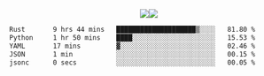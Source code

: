 <div align="center" style="display: flex; justify-content: center; align-items: center; height: auto;">
  <div style="display: flex; align-items: center;">
    <img src="https://github-readme-streak-stats.herokuapp.com/?user=innerviewer&theme=black-ice&hide_border=true&stroke=0000&background=0D1117&ring=0080FF&fire=0080FF&currStreakLabel=0080FF" style="height: auto;" />
  </div>
  <div>
    <img src="https://github-readme-stats-one-bice.vercel.app/api/top-langs/?username=innerviewer&role=OWNER,ORGANIZATION_MEMBER,COLLABORATOR&show_icons=true&count_private=true&hide_border=true&title_color=0080FF&icon_color=ffffff&text_color=c9d1d9&bg_color=0d1117" style="height: auto;" />
  </div>
</div>


<!--START_SECTION:waka-->

```txt
Rust       9 hrs 44 mins   ████████████████████▒░░░░   81.80 %
Python     1 hr 50 mins    ████░░░░░░░░░░░░░░░░░░░░░   15.53 %
YAML       17 mins         ▓░░░░░░░░░░░░░░░░░░░░░░░░   02.46 %
JSON       1 min           ░░░░░░░░░░░░░░░░░░░░░░░░░   00.15 %
jsonc      0 secs          ░░░░░░░░░░░░░░░░░░░░░░░░░   00.05 %
```

<!--END_SECTION:waka-->

